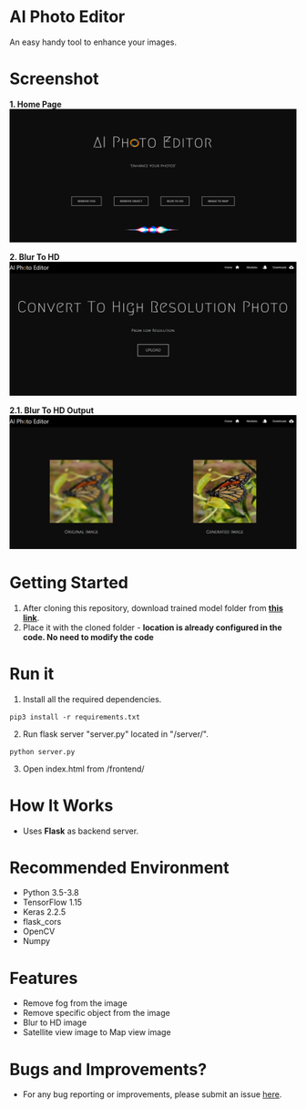 # AI Photo Editor

An easy handy tool to enhance your images.

# Screenshot
**1. Home Page**
[![HomePage](https://raw.githubusercontent.com/arshit09/AI-Photo-Editor/master/frontend/image/cover.JPG "HomePage")](https://raw.githubusercontent.com/arshit09/AI-Photo-Editor/master/frontend/image/cover.JPG "HomePage")

**2. Blur To HD**
[![Blur To HD](https://raw.githubusercontent.com/arshit09/AI-Photo-Editor/master/frontend/image/blur_to_hd.jpg "Blur To HD")](https://raw.githubusercontent.com/arshit09/AI-Photo-Editor/master/frontend/image/blur_to_hd.jpg "Blur To HD")

**2.1. Blur To HD Output**
[![Blur To HD Output](https://raw.githubusercontent.com/arshit09/AI-Photo-Editor/master/frontend/image/blur_to_hd_output.jpg "Blur To HD Output")](https://raw.githubusercontent.com/arshit09/AI-Photo-Editor/master/frontend/image/blur_to_hd_output.jpg "Blur To HD Output")


# Getting Started

1. After cloning this repository, download trained model folder from [**this link**](https://mega.nz/#F!zfQCjADD!Iu94Q2tr_6LectFjPKQ7lw "this link").
2. Place it with the cloned folder - **location is already configured in the code. No need to modify the code**

# Run it
1. Install all the required dependencies.
```
pip3 install -r requirements.txt
```
2. Run flask server "server.py" located in "/server/".
```
python server.py
```

3. Open index.html from /frontend/


# How It Works
- Uses **Flask** as backend server.


# Recommended Environment
- Python 3.5-3.8
- TensorFlow 1.15
- Keras 2.2.5
- flask_cors
- OpenCV
- Numpy


# Features
- Remove fog from the image
- Remove specific object from the image
- Blur to HD image
- Satellite view image to Map view image


# Bugs and Improvements?
- For any bug reporting or improvements, please submit an issue [here](https://github.com/siddharth2022/AI-Photo-Editor/issues/new "here").
